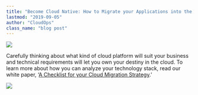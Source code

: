 ```yaml
---
title: "Become Cloud Native: How to Migrate your Applications into the Cloud"
lastmod: "2019-09-05"
author: "CloudOps"
class_name: "blog post"
---
```


<img src="/images/blog/post/EN_Infographic_How-to-migrate-cloud-native-applications-into-the-cloud_19-12-16.jpg" class="main-blog-image">

<p>Carefully thinking about what kind of cloud platform will suit your business and technical requirements will let you own your destiny in the cloud. To learn more about how you can analyze your technology stack, read our white paper, ‘<a href="https://info.cloudops.com/cloud-migration-checklist">A Checklist for your Cloud Migration Strategy</a>.’</p>

<div class="row">
    <div class="col-xl-8 offset-xl-2 col-lg-10 offset-lg-1 col-md-10 offset-md-1 col-sm-12 col-xs-12 cta-image">
      <img src="/images/blog/cta/white-paper.jpeg">
    </div>
</div>